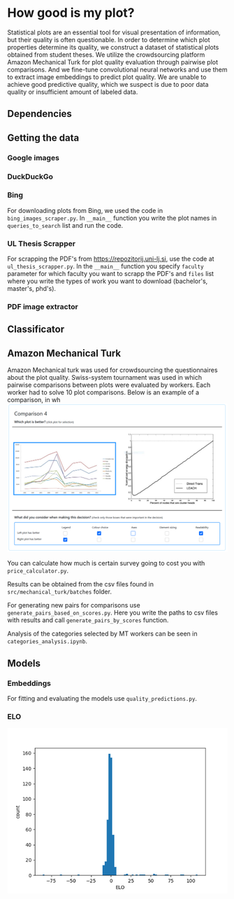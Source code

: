 # How good is my plot? #

Statistical plots are an essential tool for visual presentation of information, but their quality is often questionable. In order to determine which plot properties determine its quality, we construct a dataset of statistical plots obtained from student theses. We utilize the crowdsourcing platform Amazon Mechanical Turk for plot quality evaluation through pairwise plot comparisons. And we fine-tune convolutional neural networks and use them to extract image embeddings to predict plot quality. We are unable to achieve good predictive quality, which we suspect is due to poor data quality or insufficient amount of labeled data.

## Dependencies

## Getting the data
### Google images
### DuckDuckGo
### Bing
For downloading plots from Bing, we used the code in ```bing_images_scraper.py```. In ```__main__``` function you write the plot names in ```queries_to_search``` list and run the code.
### UL Thesis Scrapper
For scrapping the PDF's from https://repozitorij.uni-lj.si, use the code at ```ul_thesis_scrapper.py```. In the ```__main__``` function you specify ```faculty``` parameter for which faculty you want to scrapp the PDF's and ```files``` list where you write the types of work you want to download (bachelor's, master's, phd's). 

### PDF image extractor

## Classificator


## Amazon Mechanical Turk

Amazon Mechanical turk was used for crowdsourcing the questionnaires about the plot quality.
Swiss-system tournament was used in which pairwise comparisons between plots were evaluated by workers.
Each worker had to solve 10 plot comparisons. Below is an example of a comparison, in wh
![Amazon Mechanical Turk questionnaire](https://github.com/AndrejHafner/how-good-is-my-plot/blob/develop/src/figures/questionnaire.png)


You can calculate how much is certain survey going to cost you with ```price_calculator.py```.

Results can be obtained from the csv files found in ```src/mechanical_turk/batches``` folder.

For generating new pairs for comparisons use ```generate_pairs_based_on_scores.py```. Here you write the paths to csv files with results and call ```generate_pairs_by_scores``` function.

Analysis of the categories selected by MT workers can be seen in ```categories_analysis.ipynb```.



## Models

### Embeddings
For fitting and evaluating the models use ```quality_predictions.py```.

### ELO

![ELO count](https://github.com/AndrejHafner/how-good-is-my-plot/blob/develop/src/figures/elo_count.png)
